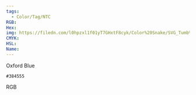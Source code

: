 ```yaml
---
tags:
  - Color/Tag/NTC
RGB:
Hex:
img: https://filedn.com/l0hpzxl1f01yT7GHxtF8cyk/Color%20Snake/SVG_Tumb%20Mass%20No%20Name/384555.svg
CMYK:
HSL:
Name:
---
```

Oxford Blue
```palette
#384555
```
RGB
